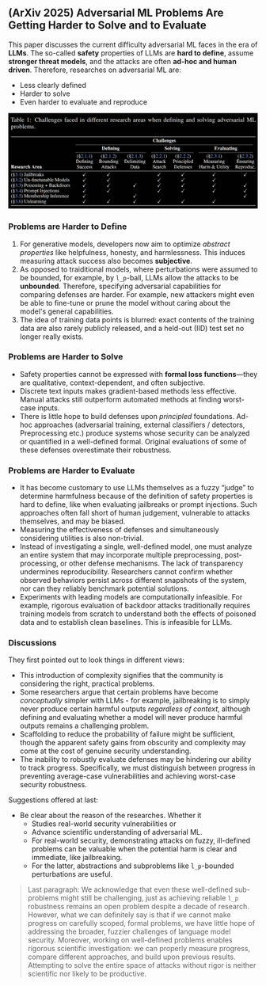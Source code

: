 ## (ArXiv 2025) Adversarial ML Problems Are Getting Harder to Solve and to Evaluate

This paper discusses the current difficulty adversarial ML faces in the era of **LLMs**. The so-called **safety** properties of LLMs are **hard to define**, assume **stronger threat models**, and the attacks are often **ad-hoc and human driven**. Therefore, researches on adversarial ML are:

- Less clearly defined
- Harder to solve
- Even harder to evaluate and reproduce

![image-20250207190948783](./assets/image-20250207190948783.png)

### Problems are Harder to Define

1. For generative models, developers now aim to optimize *abstract properties* like helpfulness, honesty, and harmlessness. This induces measuring attack success also becomes **subjective**.
2. As opposed to traiditional models, where perturbations were assumed to be bounded, for example, by `l_p`-ball, LLMs allow the attacks to be **unbounded**. Therefore, specifying adversarial capabilities for comparing defenses are harder. For example, new attackers might even be able to fine-tune or prune the model without caring about the model's general capabilities.
3. The idea of training data points is blurred: exact contents of the training data are also rarely publicly released, and a held-out (IID) test set no longer really exists.

### Problems are Harder to Solve

- Safety properties cannot be expressed with **formal loss functions**—they are qualitative, context-dependent, and often subjective.
- Discrete text inputs makes gradient-based methods less effective. Manual attacks still outperform automated methods at finding worst-case inputs.
- There is little hope to build defenses upon *principled* foundations. Ad-hoc approaches (adversarial training, external classifiers / detectors, Preprocessing etc.) produce systems whose security can be analyzed or quantified in a well-defined formal. Original evaluations of some of these defenses overestimate their robustness.

### Problems are Harder to Evaluate

- It has become customary to use LLMs themselves as a fuzzy “judge” to determine harmfulness because of the definition of safety properties is hard to define, like when evaluating jailbreaks or prompt injections. Such approaches often fall short of human judgement, vulnerable to attacks themselves, and may be biased.
- Measuring the effectiveness of defenses and simultaneously considering utilities is also non-trivial.
- Instead of investigating a single, well-defined model, one must analyze an entire system that may incorporate multiple preprocessing, post-processing, or other defense mechanisms. The lack of transparency undermines reproducibility. Researchers cannot confirm whether observed behaviors persist across different snapshots of the system, nor can they reliably benchmark potential solutions.
- Experiments with leading models are computationally infeasible. For example, rigorous evaluation of backdoor attacks traditionally requires training models from scratch to understand both the effects of poisoned data and to establish clean baselines. This is infeasible for LLMs.

### Discussions

They first pointed out to look things in different views:

- This introduction of complexity signifies that the community is considering the right, practical problems.
- Some researchers argue that certain problems have become *conceptually* simpler with LLMs - for example, jailbreaking is to simply never produce certain harmful outputs *regardless of context*, although defining and evaluating whether a model will never produce harmful outputs remains a challenging problem.
- Scaffolding to reduce the probability of failure might be sufficient, though the apparent safety gains from obscurity and complexity may come at the cost of genuine security understanding.
- The inability to robustly evaluate defenses may be hindering our ability to track progress. Specifically, we must distinguish between progress in preventing average-case vulnerabilities and achieving worst-case security robustness.

Suggestions offered at last:

- Be clear about the reason of the researches. Whether it
  - Studies real-world security vulnerabilities or
  - Advance scientific understanding of adversarial ML.
  - For real-world security, demonstrating attacks on fuzzy, ill-defined problems can be valuable when the potential harm is clear and immediate, like jailbreaking.
  - For the latter, abstractions and subproblems like `l_p`-bounded perturbations are useful.

> Last paragraph: We acknowledge that even these well-defined sub-problems might still be challenging, just as achieving reliable `l_p` robustness remains an open problem despite a decade of research. However, what we can definitely say is that if we cannot make progress on carefully scoped, formal problems, we have little hope of addressing the broader, fuzzier challenges of language model security. Moreover, working on well-defined problems enables rigorous scientific investigation: we can properly measure progress, compare different approaches, and build upon previous results. Attempting to solve the entire space of attacks without rigor is neither scientific nor likely to be productive.
